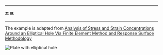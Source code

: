 ***
[⬅️](../006/README.md "Previous example")
[➡️](../008/README.md "Next example")
***

The example is adapted from [Analysis of Stress and Strain Concentrations Around an Elliptical Hole Via Finite Element Method and Response Surface Methodology](https://doi.org/10.58491/2735-4202.3175)

![Plate with elliptical hole](plate_with_elliptical_hole.png "Plate with elliptical hole")
